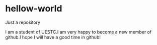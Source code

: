 # hellow-world
Just a repository

I am a student of UESTC.I am very happy to become a new member of github.I hope I will have a good time in github!
